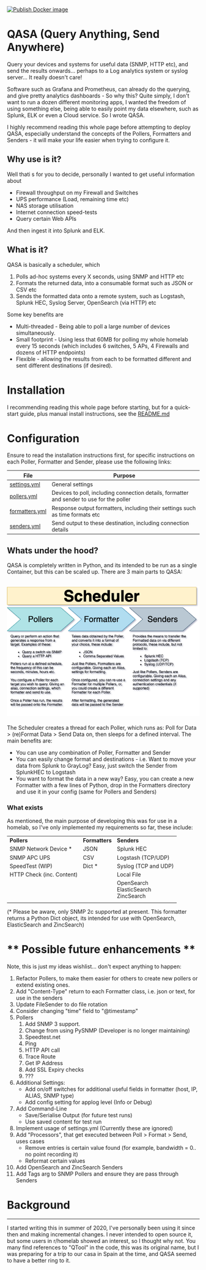 [![Publish Docker image](https://github.com/projx/qasa/actions/workflows/build-and-push-v2.yml/badge.svg)](https://github.com/projx/qasa/actions/workflows/build-and-push-v2.yml)
# QASA (Query Anything, Send Anywhere)

Query your devices and systems for useful data (SNMP, HTTP etc), and send the results onwards... perhaps to a Log analytics system or syslog server... It really doesn't care!

Software such as Grafana and Prometheus, can already do the querying, and give pretty analytics dashboards - So why this? Quite simply, I don't want to run a dozen different monitoring apps, I wanted the freedom of using something else, being able to easily point my data elsewhere, such as Splunk, ELK or even a Cloud service. So I wrote QASA.

I highly recommend reading this whole page before attempting to deploy QASA, especially understand the concepts of the Pollers, Formatters and Senders - it will make your life easier when trying to configure it.

## Why use is it?

Well thati s for you to decide, personally I wanted to get useful information about

- Firewall throughput on my Firewall and Switches
- UPS performance (Load, remaining time etc)
- NAS storage utilisation
- Internet connection speed-tests
- Query certain Web APIs

And then ingest it into Splunk and ELK.

## What is it?

QASA is basically a scheduler, which

1. Polls ad-hoc systems every X seconds, using SNMP and HTTP etc
2. Formats the returned data, into a consumable format such as JSON or CSV etc
3. Sends the formatted data onto a remote system, such as Logstash, Splunk HEC, Syslog Server, OpenSearch (via HTTP) etc

Some key benefits are

- Multi-threaded - Being able to poll a large number of devices simultaneously.
- Small footprint - Using less that 60MB for polling my whole homelab every 15 seconds (which includes 6 switches, 5 APs, 4 Firewalls and dozens of HTTP endpoints)
- Flexible - allowing the results from each to be formatted different and sent different destinations (if desired).

# Installation
I recommending reading this whole page before starting, but for a quick-start guide, plus manual install instructions, see the [README.md](docs/index.md)

# Configuration
Ensure to read the installation instructions first, for specific instructions on each Poller, Formatter and Sender, please use the following links:


| **File**                               | **Purpose**                                                                               |
|----------------------------------------| ------------------------------------------------------------------------------------------- |
| [ settings.yml ](docs/settings.md)     | General settings                                                                          |
| [ pollers.yml ](docs/pollers.md)       | Devices to poll, including connection details, formatter and sender to use for the poller |
| [ formatters.yml ](docs/formatters.md) | Response output formatters, including their settings such as time formats etc             |
| [ senders.yml ](docs/senders.md)       | Send output to these destination, including connection details                            |


##  Whats under the hood?

QASA is completely written in Python, and its intended to be run as a single Container, but this can be scaled up. There are 3 main parts to QASA:

## ![connectors.png](https://github.com/projx/qasa/blob/main/docs/connectors.png?raw=true)

The Scheduler creates a thread for each Poller, which runs as: Poll for Data > (re)Format Data > Send Data on, then sleeps for a defined interval. The main benefits are:

- You can use any combination of Poller, Formatter and Sender
- You can easily change format and destinations - i.e. Want to move your data from Splunk to GrayLog? Easy, just switch the Sender from SplunkHEC to Logstash
- You want to format the data in a new way? Easy, you can create a new Formatter with a few lines of Python, drop in the Formatters directory and use it in your config (same for Pollers and Senders)

### What exists

As mentioned, the main purpose of developing this was for use in a homelab, so I've only implemented my requirements so far, these include:


|                           |                |                                             |
|---------------------------|----------------| --------------------------------------------- |
| **Pollers**               | **Formatters** | **Senders**                                 |
| SNMP Network Device *     | JSON           | Splunk HEC                                  |
| SNMP APC UPS              | CSV            | Logstash (TCP/UDP)                          |
| SpeedTest (WIP)           | Dict *        | Syslog (TCP and UDP)                        |
| HTTP Check (inc. Content) |                | Local File                                  |
|                           |                | OpenSearch<br/>ElasticSearch<br/>ZincSearch |
|                           |                |                                             |

(* Please be aware, only SNMP 2c supported at present. This formatter returns a Python Dict object, its intended for use with OpenSearch, ElasticSearch and ZincSearch)


# ** Possible future enhancements **

Note, this is just my ideas wishlist... don't expect anything to happen:

1. Refactor Pollers, to make them easier for others to create new pollers or extend existing ones.
2. Add "Content-Type" return to each Formatter class, i.e. json or text, for use in the senders
2. Update FileSender to do file rotation
3. Consider changing "time" field to "@timestamp"
4. Pollers
   1. Add SNMP 3 support.
   2. Change from using PySNMP (Developer is no longer maintaining)
   3. Speedtest.net
   4. Ping
   5. HTTP API call
   6. Trace Route
   7. Get IP Address
   8. Add SSL Expiry checks
   8. ???
5. Additional Settings:
   - Add on/off switches for additional useful fields in formatter (host, IP, ALIAS, SNMP type)
   - Add config setting for applog level (Info or Debug)
6. Add Command-Line
   - Save/Serialise Output (for future test runs)
   - Use saved content for test run
7. Implement usage of settings.yml (Currently these are ignored)
8. Add "Processors", that get executed between Poll > Format > Send, uses cases
   - Remove entries is certain value found (for example, bandwidth = 0.. no point recording it)
   - Reformat certain values
9. Add OpenSearch and ZincSearch Senders
10. Add Tags arg to SNMP Pollers and ensure they are pass through Senders


# Background

---
I started writing this in summer of 2020, I've personally been using it since then and making incremental changes. I never intended to open source it, but some users in r/homelab showed an interest, so I thought why not. You many find references to "QTool" in the code, this was its original name, but I was preparing for a trip to our casa in Spain at the time, and QASA seemed to have a better ring to it.
